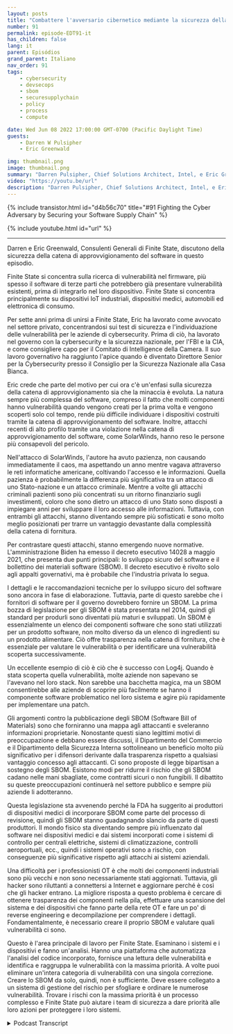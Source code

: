 ```yaml
---
layout: posts
title: "Combattere l'avversario cibernetico mediante la sicurezza della catena di approvvigionamento del software"
number: 91
permalink: episode-EDT91-it
has_children: false
lang: it
parent: Episódios
grand_parent: Italiano
nav_order: 91
tags:
    - cybersecurity
    - devsecops
    - sbom
    - securesupplychain
    - policy
    - process
    - compute

date: Wed Jun 08 2022 17:00:00 GMT-0700 (Pacific Daylight Time)
guests:
    - Darren W Pulsipher
    - Eric Greenwald

img: thumbnail.png
image: thumbnail.png
summary: "Darren Pulsipher, Chief Solutions Architect, Intel, e Eric Greenwald, Consigliere Generale di Finite State, parlano di sicurezza della catena di approvvigionamento del software."
video: "https://youtu.be/url"
description: "Darren Pulsipher, Chief Solutions Architect, Intel, e Eric Greenwald, Consigliere Generale di Finite State, parlano di sicurezza della catena di approvvigionamento del software."
---
```


<div>
{% include transistor.html id="d4b56c70" title="#91 Fighting the Cyber Adversary by Securing your Software Supply Chain" %}

{% include youtube.html id="url" %}
</div>

---

Darren e Eric Greenwald, Consulenti Generali di Finite State, discutono della sicurezza della catena di approvvigionamento del software in questo episodio.

Finite State si concentra sulla ricerca di vulnerabilità nel firmware, più spesso il software di terze parti che potrebbero già presentare vulnerabilità esistenti, prima di integrarlo nel loro dispositivo. Finite State si concentra principalmente su dispositivi IoT industriali, dispositivi medici, automobili ed elettronica di consumo.

Per sette anni prima di unirsi a Finite State, Eric ha lavorato come avvocato nel settore privato, concentrandosi sui test di sicurezza e l'individuazione delle vulnerabilità per le aziende di cybersecurity. Prima di ciò, ha lavorato nel governo con la cybersecurity e la sicurezza nazionale, per l'FBI e la CIA, e come consigliere capo per il Comitato di Intelligence della Camera. Il suo lavoro governativo ha raggiunto l'apice quando è diventato Direttore Senior per la Cybersecurity presso il Consiglio per la Sicurezza Nazionale alla Casa Bianca.

Eric crede che parte del motivo per cui ora c'è un'enfasi sulla sicurezza della catena di approvvigionamento sia che la minaccia è evoluta. La natura sempre più complessa del software, compreso il fatto che molti componenti hanno vulnerabilità quando vengono creati per la prima volta e vengono scoperti solo col tempo, rende più difficile individuare i dispositivi costruiti tramite la catena di approvvigionamento del software. Inoltre, attacchi recenti di alto profilo tramite una violazione nella catena di approvvigionamento del software, come SolarWinds, hanno reso le persone più consapevoli del pericolo.

Nell'attacco di SolarWinds, l'autore ha avuto pazienza, non causando immediatamente il caos, ma aspettando un anno mentre vagava attraverso le reti informatiche americane, coltivando l'accesso e le informazioni. Quella pazienza è probabilmente la differenza più significativa tra un attacco di uno Stato-nazione e un attacco criminale. Mentre a volte gli attacchi criminali pazienti sono più concentrati su un ritorno finanziario sugli investimenti, coloro che sono dietro un attacco di uno Stato sono disposti a impiegare anni per sviluppare il loro accesso alle informazioni. Tuttavia, con entrambi gli attacchi, stanno diventando sempre più sofisticati e sono molto meglio posizionati per trarre un vantaggio devastante dalla complessità della catena di fornitura.

Per contrastare questi attacchi, stanno emergendo nuove normative. L'amministrazione Biden ha emesso il decreto esecutivo 14028 a maggio 2021, che presenta due punti principali: lo sviluppo sicuro del software e il bollettino dei materiali software (SBOM). Il decreto esecutivo è rivolto solo agli appalti governativi, ma è probabile che l'industria privata lo segua.

I dettagli e le raccomandazioni tecniche per lo sviluppo sicuro del software sono ancora in fase di elaborazione. Tuttavia, parte di questo sarebbe che i fornitori di software per il governo dovrebbero fornire un SBOM. La prima bozza di legislazione per gli SBOM è stata presentata nel 2014, quindi gli standard per produrli sono diventati più maturi e sviluppati. Un SBOM è essenzialmente un elenco dei componenti software che sono stati utilizzati per un prodotto software, non molto diverso da un elenco di ingredienti su un prodotto alimentare. Ciò offre trasparenza nella catena di fornitura, che è essenziale per valutare le vulnerabilità o per identificare una vulnerabilità scoperta successivamente.

Un eccellente esempio di ciò è ciò che è successo con Log4j. Quando è stata scoperta quella vulnerabilità, molte aziende non sapevano se l'avevano nel loro stack. Non sarebbe una bacchetta magica, ma un SBOM consentirebbe alle aziende di scoprire più facilmente se hanno il componente software problematico nel loro sistema e agire più rapidamente per implementare una patch.

Gli argomenti contro la pubblicazione degli SBOM (Software Bill of Materials) sono che forniranno una mappa agli attaccanti e sveleranno informazioni proprietarie. Nonostante questi siano legittimi motivi di preoccupazione e debbano essere discussi, il Dipartimento del Commercio e il Dipartimento della Sicurezza Interna sottolineano un beneficio molto più significativo per i difensori derivante dalla trasparenza rispetto a qualsiasi vantaggio concesso agli attaccanti. Ci sono proposte di legge bipartisan a sostegno degli SBOM. Esistono modi per ridurre il rischio che gli SBOM cadano nelle mani sbagliate, come contratti sicuri o non fungibili. Il dibattito su queste preoccupazioni continuerà nel settore pubblico e sempre più aziende li adotteranno.

Questa legislazione sta avvenendo perché la FDA ha suggerito ai produttori di dispositivi medici di incorporare SBOM come parte del processo di revisione, quindi gli SBOM stanno guadagnando slancio da parte di questi produttori. Il mondo fisico sta diventando sempre più influenzato dal software nei dispositivi medici e dai sistemi incorporati come i sistemi di controllo per centrali elettriche, sistemi di climatizzazione, controlli aeroportuali, ecc., quindi i sistemi operativi sono a rischio, con conseguenze più significative rispetto agli attacchi ai sistemi aziendali.

Una difficoltà per i professionisti OT è che molti dei componenti industriali sono più vecchi e non sono necessariamente stati aggiornati. Tuttavia, gli hacker sono riluttanti a connettersi a Internet e aggiornare perché è così che gli hacker entrano. La migliore risposta a questo problema è cercare di ottenere trasparenza dei componenti nella pila, effettuare una scansione del sistema e dei dispositivi che fanno parte della rete OT e fare un po' di reverse engineering e decompilazione per comprendere i dettagli. Fondamentalmente, è necessario creare il proprio SBOM e valutare quali vulnerabilità ci sono.

Questo è l'area principale di lavoro per Finite State. Esaminano i sistemi e i dispositivi e fanno un'analisi. Hanno una piattaforma che automatizza l'analisi del codice incorporato, fornisce una lettura delle vulnerabilità e identifica e raggruppa le vulnerabilità con la massima priorità. A volte puoi eliminare un'intera categoria di vulnerabilità con una singola correzione. Creare lo SBOM da solo, quindi, non è sufficiente. Deve essere collegato a un sistema di gestione del rischio per sfogliare e ordinare le numerose vulnerabilità. Trovare i rischi con la massima priorità è un processo complesso e Finite State può aiutare i team di sicurezza a dare priorità alle loro azioni per proteggere i loro sistemi.



<details>
<summary> Podcast Transcript </summary>

<p></p>

</details>
